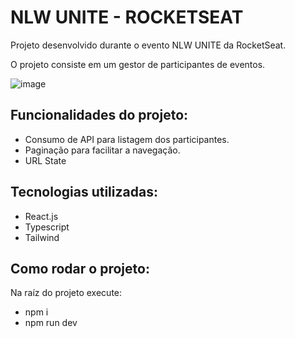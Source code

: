 # NLW UNITE - ROCKETSEAT

Projeto desenvolvido durante o evento NLW UNITE da RocketSeat. 

O projeto consiste em um gestor de participantes de eventos. 

![image](https://github.com/sarahlibiny/nlw-unite-react/assets/122837977/d4c589ca-9a57-472e-be98-913f24b358cd)

## Funcionalidades do projeto:
- Consumo de API para listagem dos participantes.
- Paginação para facilitar a navegação.
- URL State

## Tecnologias utilizadas:
- React.js
- Typescript
- Tailwind

## Como rodar o projeto:

Na raíz do projeto execute:
- npm i
- npm run dev





